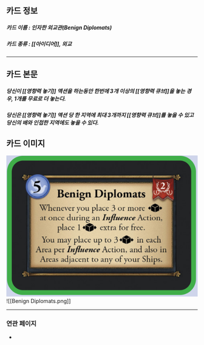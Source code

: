 ## 카드 정보
##### 카드 이름 : 인자한 외교관(Benign Diplomats)
##### 카드 종류 : [[아이디어]], 외교
---
## 카드 본문
##### 당신이 [[영향력 놓기]] 액션을 하는동안 한번에 3개 이상의 [[영향력 큐브]]을 놓는 경우, 1개를 무료로 더 놓는다.
##### 당신은 [[영향력 놓기]] 액션 당 한 지역에 최대 3개까지 [[영향력 큐브]]를 놓을 수 있고 당신의 배와 인접한 지역에도 놓을 수 있다.

## 카드 이미지
<img src="\Assets\Benign Diplomats.png"/>
![[Benign Diplomats.png]]

--- 

### 연관 페이지
- 
